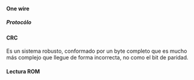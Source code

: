 
#### One wire

##### Protocólo

#### CRC 
Es un sistema robusto, conformado por un byte completo que es mucho más complejo que llegue de forma incorrecta, no como el bit de paridad. 

#### Lectura ROM
